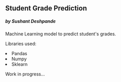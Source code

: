 ## Student Grade Prediction
##### by Sushant Deshpande

Machine Learning model to predict student's grades.

Libraries used:
    <li>Pandas
    <li>Numpy
    <li>Sklearn

Work in progress...